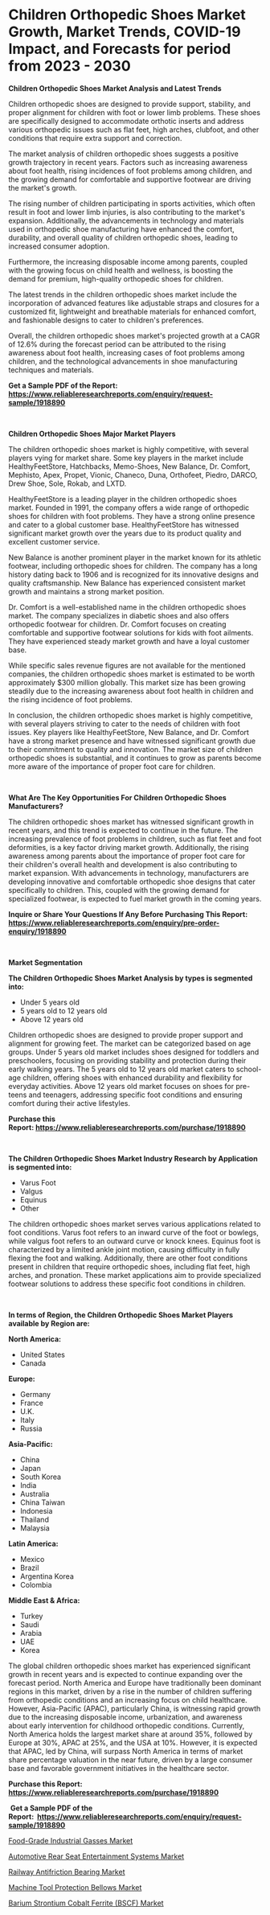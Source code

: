 <p><h1>Children Orthopedic Shoes Market Growth, Market Trends, COVID-19 Impact, and Forecasts for period from 2023 - 2030</h1></p><p><strong>Children Orthopedic Shoes Market Analysis and Latest Trends</strong></p>
<p><p>Children orthopedic shoes are designed to provide support, stability, and proper alignment for children with foot or lower limb problems. These shoes are specifically designed to accommodate orthotic inserts and address various orthopedic issues such as flat feet, high arches, clubfoot, and other conditions that require extra support and correction.</p><p>The market analysis of children orthopedic shoes suggests a positive growth trajectory in recent years. Factors such as increasing awareness about foot health, rising incidences of foot problems among children, and the growing demand for comfortable and supportive footwear are driving the market's growth.</p><p>The rising number of children participating in sports activities, which often result in foot and lower limb injuries, is also contributing to the market's expansion. Additionally, the advancements in technology and materials used in orthopedic shoe manufacturing have enhanced the comfort, durability, and overall quality of children orthopedic shoes, leading to increased consumer adoption.</p><p>Furthermore, the increasing disposable income among parents, coupled with the growing focus on child health and wellness, is boosting the demand for premium, high-quality orthopedic shoes for children.</p><p>The latest trends in the children orthopedic shoes market include the incorporation of advanced features like adjustable straps and closures for a customized fit, lightweight and breathable materials for enhanced comfort, and fashionable designs to cater to children's preferences.</p><p>Overall, the children orthopedic shoes market's projected growth at a CAGR of 12.6% during the forecast period can be attributed to the rising awareness about foot health, increasing cases of foot problems among children, and the technological advancements in shoe manufacturing techniques and materials.</p></p>
<p><strong>Get a Sample PDF of the Report:&nbsp; <a href="https://www.reliableresearchreports.com/enquiry/request-sample/1918890">https://www.reliableresearchreports.com/enquiry/request-sample/1918890</a></strong></p>
<p>&nbsp;</p>
<p><strong>Children Orthopedic Shoes Major Market Players</strong></p>
<p><p>The children orthopedic shoes market is highly competitive, with several players vying for market share. Some key players in the market include HealthyFeetStore, Hatchbacks, Memo-Shoes, New Balance, Dr. Comfort, Mephisto, Apex, Propet, Vionic, Chaneco, Duna, Orthofeet, Piedro, DARCO, Drew Shoe, Sole, Rokab, and LXTD.</p><p>HealthyFeetStore is a leading player in the children orthopedic shoes market. Founded in 1991, the company offers a wide range of orthopedic shoes for children with foot problems. They have a strong online presence and cater to a global customer base. HealthyFeetStore has witnessed significant market growth over the years due to its product quality and excellent customer service.</p><p>New Balance is another prominent player in the market known for its athletic footwear, including orthopedic shoes for children. The company has a long history dating back to 1906 and is recognized for its innovative designs and quality craftsmanship. New Balance has experienced consistent market growth and maintains a strong market position.</p><p>Dr. Comfort is a well-established name in the children orthopedic shoes market. The company specializes in diabetic shoes and also offers orthopedic footwear for children. Dr. Comfort focuses on creating comfortable and supportive footwear solutions for kids with foot ailments. They have experienced steady market growth and have a loyal customer base.</p><p>While specific sales revenue figures are not available for the mentioned companies, the children orthopedic shoes market is estimated to be worth approximately $300 million globally. This market size has been growing steadily due to the increasing awareness about foot health in children and the rising incidence of foot problems.</p><p>In conclusion, the children orthopedic shoes market is highly competitive, with several players striving to cater to the needs of children with foot issues. Key players like HealthyFeetStore, New Balance, and Dr. Comfort have a strong market presence and have witnessed significant growth due to their commitment to quality and innovation. The market size of children orthopedic shoes is substantial, and it continues to grow as parents become more aware of the importance of proper foot care for children.</p></p>
<p>&nbsp;</p>
<p><strong>What Are The Key Opportunities For Children Orthopedic Shoes Manufacturers?</strong></p>
<p><p>The children orthopedic shoes market has witnessed significant growth in recent years, and this trend is expected to continue in the future. The increasing prevalence of foot problems in children, such as flat feet and foot deformities, is a key factor driving market growth. Additionally, the rising awareness among parents about the importance of proper foot care for their children's overall health and development is also contributing to market expansion. With advancements in technology, manufacturers are developing innovative and comfortable orthopedic shoe designs that cater specifically to children. This, coupled with the growing demand for specialized footwear, is expected to fuel market growth in the coming years.</p></p>
<p><strong>Inquire or Share Your Questions If Any Before Purchasing This Report: <a href="https://www.reliableresearchreports.com/enquiry/pre-order-enquiry/1918890">https://www.reliableresearchreports.com/enquiry/pre-order-enquiry/1918890</a></strong></p>
<p>&nbsp;</p>
<p><strong>Market Segmentation</strong></p>
<p><strong>The Children Orthopedic Shoes Market Analysis by types is segmented into:</strong></p>
<p><ul><li>Under 5 years old</li><li>5 years old to 12 years old</li><li>Above 12 years old</li></ul></p>
<p><p>Children orthopedic shoes are designed to provide proper support and alignment for growing feet. The market can be categorized based on age groups. Under 5 years old market includes shoes designed for toddlers and preschoolers, focusing on providing stability and protection during their early walking years. The 5 years old to 12 years old market caters to school-age children, offering shoes with enhanced durability and flexibility for everyday activities. Above 12 years old market focuses on shoes for pre-teens and teenagers, addressing specific foot conditions and ensuring comfort during their active lifestyles.</p></p>
<p><strong>Purchase this Report:&nbsp;<a href="https://www.reliableresearchreports.com/purchase/1918890">https://www.reliableresearchreports.com/purchase/1918890</a></strong></p>
<p>&nbsp;</p>
<p><strong>The Children Orthopedic Shoes Market Industry Research by Application is segmented into:</strong></p>
<p><ul><li>Varus Foot</li><li>Valgus</li><li>Equinus</li><li>Other</li></ul></p>
<p><p>The children orthopedic shoes market serves various applications related to foot conditions. Varus foot refers to an inward curve of the foot or bowlegs, while valgus foot refers to an outward curve or knock knees. Equinus foot is characterized by a limited ankle joint motion, causing difficulty in fully flexing the foot and walking. Additionally, there are other foot conditions present in children that require orthopedic shoes, including flat feet, high arches, and pronation. These market applications aim to provide specialized footwear solutions to address these specific foot conditions in children.</p></p>
<p>&nbsp;</p>
<p><strong>In terms of Region, the Children Orthopedic Shoes Market Players available by Region are:</strong></p>
<p>
    <p> <strong> North America: </strong>
        <ul>
            <li>United States</li>
            <li>Canada</li>
        </ul>
        </p> 
    <p> <strong> Europe: </strong>
        <ul>
            <li>Germany</li>
            <li>France</li>
            <li>U.K.</li>
            <li>Italy</li>
            <li>Russia</li>
        </ul>
        </p> 
    <p> <strong> Asia-Pacific: </strong>
        <ul>
            <li>China</li>
            <li>Japan</li>
            <li>South Korea</li>
            <li>India</li>
            <li>Australia</li>
            <li>China Taiwan</li>
            <li>Indonesia</li>
            <li>Thailand</li>
            <li>Malaysia</li>
        </ul>
        </p> 
    <p> <strong> Latin America: </strong>
        <ul>
            <li>Mexico</li>
            <li>Brazil</li>
            <li>Argentina Korea</li>
            <li>Colombia</li>
        </ul>
        </p> 
    <p> <strong> Middle East & Africa: </strong>
        <ul>
            <li>Turkey</li>
            <li>Saudi</li>
            <li>Arabia</li>
            <li>UAE</li>
            <li>Korea</li>
        </ul>
    </p>
    </p>
<p><p>The global children orthopedic shoes market has experienced significant growth in recent years and is expected to continue expanding over the forecast period. North America and Europe have traditionally been dominant regions in this market, driven by a rise in the number of children suffering from orthopedic conditions and an increasing focus on child healthcare. However, Asia-Pacific (APAC), particularly China, is witnessing rapid growth due to the increasing disposable income, urbanization, and awareness about early intervention for childhood orthopedic conditions. Currently, North America holds the largest market share at around 35%, followed by Europe at 30%, APAC at 25%, and the USA at 10%. However, it is expected that APAC, led by China, will surpass North America in terms of market share percentage valuation in the near future, driven by a large consumer base and favorable government initiatives in the healthcare sector.</p></p>
<p><strong>Purchase this Report: <a href="https://www.reliableresearchreports.com/purchase/1918890">https://www.reliableresearchreports.com/purchase/1918890</a></strong></p>
<p>&nbsp;<strong>Get a Sample PDF of the Report:&nbsp;&nbsp;<a href="https://www.reliableresearchreports.com/enquiry/request-sample/1918890">https://www.reliableresearchreports.com/enquiry/request-sample/1918890</a></strong></p>
<p><strong></strong></p>
<p><p><a href="https://www.linkedin.com/pulse/food-grade-industrial-gasses-market-challenges-opportunities-jceue/">Food-Grade Industrial Gasses Market</a></p><p><a href="https://medium.com/@haileeferry/automotive-rear-seat-entertainment-systems-market-size-market-outlook-and-market-forecast-2023-to-405c7fec4870">Automotive Rear Seat Entertainment Systems Market</a></p><p><a href="https://medium.com/@nolalockman2023/railway-antifriction-bearing-market-comprehensive-assessment-by-type-application-and-geography-d1a18318686f">Railway Antifriction Bearing Market</a></p><p><a href="https://www.linkedin.com/pulse/machine-tool-protection-bellows-market-size-share-global-qocre/">Machine Tool Protection Bellows Market</a></p><p><a href="https://github.com/merzlyukov93/Market-Research-Report-List-1/blob/main/barium-strontium-cobalt-ferrite-bscf-market.md">Barium Strontium Cobalt Ferrite (BSCF) Market</a></p></p>